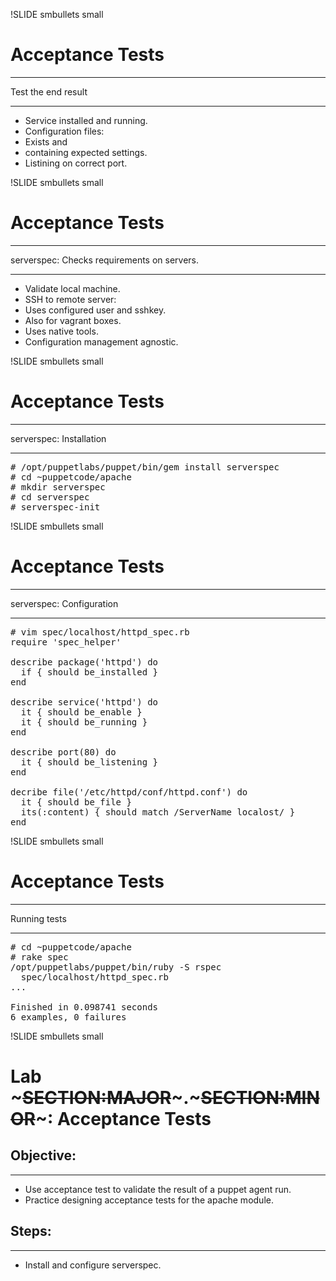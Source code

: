 !SLIDE smbullets small
# Acceptance Tests

****

Test the end result

****

* Service installed and running.
* Configuration files:
 * Exists and
 * containing expected settings.
* Listining on correct port.

!SLIDE smbullets small
# Acceptance Tests

****

serverspec: Checks requirements on servers.

****

* Validate local machine.
* SSH to remote server:
 * Uses configured user and sshkey.
 * Also for vagrant boxes.
* Uses native tools.
* Configuration management agnostic.

!SLIDE smbullets small
# Acceptance Tests

*****

serverspec: Installation

****

<pre>
# /opt/puppetlabs/puppet/bin/gem install serverspec
# cd ~puppetcode/apache
# mkdir serverspec
# cd serverspec
# serverspec-init
</pre>

!SLIDE smbullets small
# Acceptance Tests

*****

serverspec: Configuration

****

<pre>
# vim spec/localhost/httpd_spec.rb
require 'spec_helper'

describe package('httpd') do
  if { should be_installed }
end

describe service('httpd') do
  it { should be_enable }
  it { should be_running }
end

describe port(80) do
  it { should be_listening }
end

decribe file('/etc/httpd/conf/httpd.conf') do
  it { should be_file }
  its(:content) { should match /ServerName localost/ }
end
</pre>

!SLIDE smbullets small
# Acceptance Tests

*****

Running tests

****

<pre>
# cd ~puppetcode/apache
# rake spec
/opt/puppetlabs/puppet/bin/ruby -S rspec
  spec/localhost/httpd_spec.rb
...

Finished in 0.098741 seconds
6 examples, 0 failures
</pre>

!SLIDE smbullets small
# Lab ~~~SECTION:MAJOR~~~.~~~SECTION:MINOR~~~: Acceptance Tests

## Objective:

****

* Use acceptance test to validate the result of a puppet agent run.
* Practice designing acceptance tests for the apache module.

## Steps:

****

* Install and configure serverspec.
